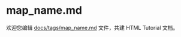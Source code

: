 map_name.md
===

欢迎您编辑 <a target="__blank" href="https://github.com/jaywcjlove/html-tutorial/blob/master/docs/tags/map_name.md">docs/tags/map_name.md</a> 文件，共建 HTML Tutorial 文档。